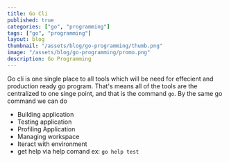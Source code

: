 ```yaml
---
title: Go Cli
published: true
categories: ["go", "programming"]
tags: ["go", "programming"]
layout: blog
thumbnail: "/assets/blog/go-programming/thumb.png"
image: "/assets/blog/go-programming/promo.png"
description: Go Programming
---
```


Go cli is one single place to all tools which will be need for effecient and production ready go program. That's means all of the tools are the centralized to one singe point, and that is the command `go`. By the same go command we can do

- Building application
- Testing application
- Profiling Application
- Managing workspace
- Iteract with environment
- get help via help comand ex: `go help test`



